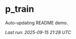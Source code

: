 # p_train

Auto-updating README demo.

<!--START_SECTION:status-->
_Last run: 2025-09-15 21:28 UTC_
<!--END_SECTION:status-->






























































































































































































































































































































































































































































































































































